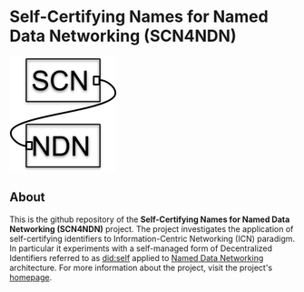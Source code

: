 # Self-Certifying Names for Named Data Networking (SCN4NDN)
![Logo](doc/scn4ndn.png)

## About
This is the github repository of the **Self-Certifying Names for Named Data Networking
(SCN4NDN)** project. The project investigates the application of self-certifying identifiers to
Information-Centric Networking (ICN) paradigm. In particular it experiments with a self-managed
form of Decentralized Identifiers referred to as [did:self](https://github.com/mmlab-aueb/did-self)
applied to [Named Data Networking](https://named-data.net) architecture. For more information about
the project, visit the project's [homepage](https://mm.aueb.gr/projects/scnforndn). 


